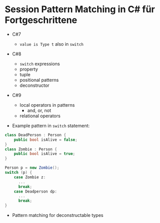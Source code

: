 Session Pattern Matching in C# für Fortgeschrittene
===================================================

- C#7
  - `value is Type t` also in `switch`
- C#8
  - `switch` expressions
  - property
  - tuple
  - positional patterns
  - deconstructor
- C#9
  - local operators in patterns
    - and, or, not
  - relational operators

- Example pattern in `switch` statement:

```csharp
class DeadPerson : Person {
	public bool isAlive = false;
}
class Zombie : Person {
	public bool isAlive = true;
}

Person p = new Zombie();
switch (p) {
	case Zombie z:
	  ...
	  break;
	case Deadperson dp:
	  ...
	  break;
}
```

- Pattern matching for deconstructable types
